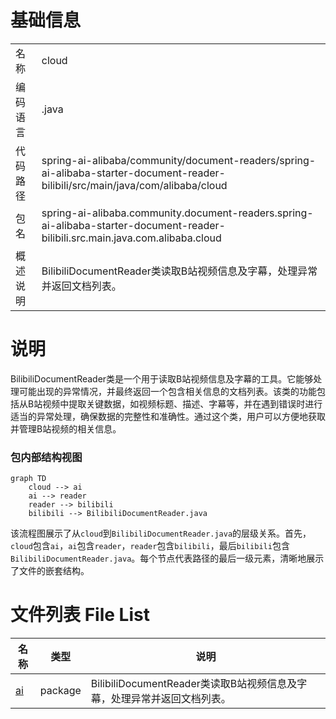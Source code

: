 # 基础信息

|      |      |
|------|------|
| 名称 | cloud |
| 编码语言 | .java |
| 代码路径 | spring-ai-alibaba/community/document-readers/spring-ai-alibaba-starter-document-reader-bilibili/src/main/java/com/alibaba/cloud |
| 包名 | spring-ai-alibaba.community.document-readers.spring-ai-alibaba-starter-document-reader-bilibili.src.main.java.com.alibaba.cloud |
| 概述说明 | BilibiliDocumentReader类读取B站视频信息及字幕，处理异常并返回文档列表。 |

# 说明

BilibiliDocumentReader类是一个用于读取B站视频信息及字幕的工具。它能够处理可能出现的异常情况，并最终返回一个包含相关信息的文档列表。该类的功能包括从B站视频中提取关键数据，如视频标题、描述、字幕等，并在遇到错误时进行适当的异常处理，确保数据的完整性和准确性。通过这个类，用户可以方便地获取并管理B站视频的相关信息。


### 包内部结构视图

```mermaid
graph TD
    cloud --> ai
    ai --> reader
    reader --> bilibili
    bilibili --> BilibiliDocumentReader.java
```

该流程图展示了从`cloud`到`BilibiliDocumentReader.java`的层级关系。首先，`cloud`包含`ai`，`ai`包含`reader`，`reader`包含`bilibili`，最后`bilibili`包含`BilibiliDocumentReader.java`。每个节点代表路径的最后一级元素，清晰地展示了文件的嵌套结构。

# 文件列表 File List

| 名称   | 类型  | 说明 |
|-------|------|-------------|
| [ai](ai/_module.md) | package | BilibiliDocumentReader类读取B站视频信息及字幕，处理异常并返回文档列表。 |


